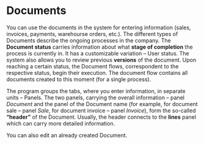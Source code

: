 # Documents

You can use the documents in the system for entering information (sales, invoices, payments, warehourse orders, etc.). The different types of Documents describe the ongoing processes in the company. The <b>Document status</b> carries information about what <b>stage of completion</b> the process is currently in. It has a customizable variation – User status. The system also allows you to review previous <b>versions</b> of the document. Upon reaching a certain status, the Document flows, correspondent to the respective status, begin their execution. 
The document flow contains all documents created to this moment (for a single process).

The program groups the tabs, where you enter information, in separate units – Panels. The two panels, carrying the overall information – panel *Document* and the panel of the Document name (for example, for document sale – panel *Sale*, for document invoice – panel *Invoice*), form the so-called <b>“header”</b> of the Document. Usually, the header connects to the <b>lines</b> panel which can carry more detailed information. 

You can also edit an already created Document.
